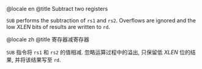 @locale en
@title Subtract two registers

`SUB` performs the subtraction of `rs1` and `rs2`.
Overflows are ignored and the low _XLEN_ bits of results are written to `rd`.

@locale zh
@title 寄存器减寄存器

`SUB` 指令将 `rs1` 和 `rs2` 的值相减.
忽略运算过程中的溢出, 只保留低 _XLEN_ 位的结果, 并将该结果写至 `rd`.